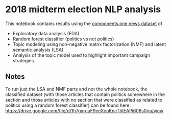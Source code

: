 # 2018 midterm election NLP analysis

This notebook contains results using the [components.one news dataset](https://components.one/datasets/all-the-news-2-news-articles-dataset/) of
- Exploratory data analysis (EDA)
- Random forest classifier (politics vs not politics)
- Topic modeling using non-negative matrix factorization (NMF) and latent semantic analysis (LSA)
- Analysis of the topic model used to highlight important campaign strategies.

## Notes
To run just the LSA and NMF parts and not the whole notebook, the classified dataset (with those articles that contain politics somewhere in the section and those articles with no section that were classified as related to politics using a random forest classifier) can be found here:
https://drive.google.com/file/d/1h7gxruuF9eeXeuKncThIEAPi606s0riu/view
